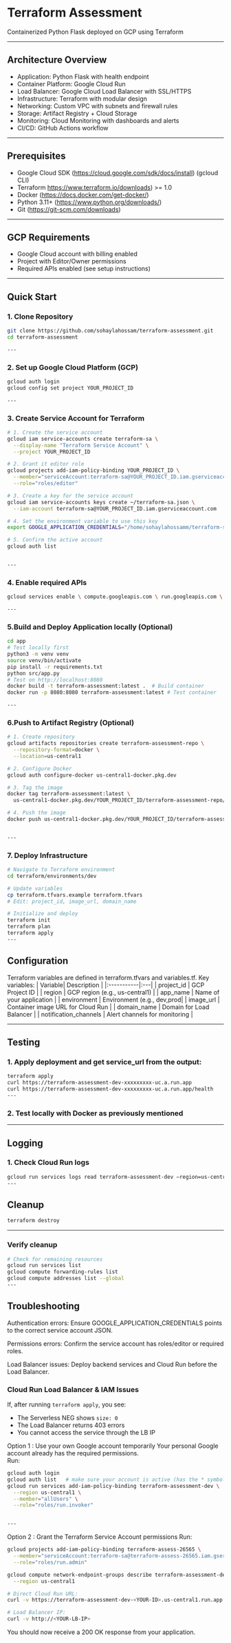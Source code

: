 # Terraform Assessment

Containerized Python Flask deployed on GCP using Terraform

---

## Architecture Overview

- Application: Python Flask with health endpoint
- Container Platform: Google Cloud Run
- Load Balancer: Google Cloud Load Balancer with SSL/HTTPS
- Infrastructure: Terraform with modular design
- Networking: Custom VPC with subnets and firewall rules
- Storage: Artifact Registry + Cloud Storage
- Monitoring: Cloud Monitoring with dashboards and alerts
- CI/CD: GitHub Actions workflow

---

## Prerequisites

- Google Cloud SDK (https://cloud.google.com/sdk/docs/install) (gcloud CLI)
- Terraform https://www.terraform.io/downloads) >= 1.0 
- Docker (https://docs.docker.com/get-docker/) 
- Python 3.11+ (https://www.python.org/downloads/) 
- Git (https://git-scm.com/downloads)

---

## GCP Requirements

- Google Cloud account with billing enabled 
- Project with Editor/Owner permissions 
- Required APIs enabled (see setup instructions)

---

## Quick Start

### 1. Clone Repository

```bash
git clone https://github.com/sohaylahossam/terraform-assessment.git
cd terraform-assessment

--- 
```
### 2. Set up Google Cloud Platform (GCP)

```bash
gcloud auth login
gcloud config set project YOUR_PROJECT_ID

---
```
### 3. Create Service Account for Terraform

```bash
# 1. Create the service account
gcloud iam service-accounts create terraform-sa \
  --display-name "Terraform Service Account" \
  --project YOUR_PROJECT_ID

# 2. Grant it editor role
gcloud projects add-iam-policy-binding YOUR_PROJECT_ID \
  --member="serviceAccount:terraform-sa@YOUR_PROJECT_ID.iam.gserviceaccount.com" \
  --role="roles/editor"

# 3. Create a key for the service account
gcloud iam service-accounts keys create ~/terraform-sa.json \
  --iam-account terraform-sa@YOUR_PROJECT_ID.iam.gserviceaccount.com

# 4. Set the environment variable to use this key
export GOOGLE_APPLICATION_CREDENTIALS="/home/sohaylahossamm/terraform-sa.json"

# 5. Confirm the active account
gcloud auth list


---
```
### 4. Enable required APIs

```bash
gcloud services enable \ compute.googleapis.com \ run.googleapis.com \ artifactregistry.googleapis.com \ cloudbuild.googleapis.com \ storage.googleapis.com \ monitoring.googleapis.com \ logging.googleapis.com \ vpcaccess.googleapis.com

---
```
### 5.Build and Deploy Application locally (Optional)

```bash
cd app 
# Test locally first 
python3 -m venv venv 
source venv/bin/activate 
pip install -r requirements.txt 
python src/app.py 
# Test on http://localhost:8080 
docker build -t terraform-assessment:latest .  # Build container 
docker run -p 8080:8080 terraform-assessment:latest # Test container

---
```
### 6.Push to Artifact Registry (Optional)

```bash
# 1. Create repository 
gcloud artifacts repositories create terraform-assessment-repo \
  --repository-format=docker \
  --location=us-central1

# 2. Configure Docker 
gcloud auth configure-docker us-central1-docker.pkg.dev

# 3. Tag the image
docker tag terraform-assessment:latest \
  us-central1-docker.pkg.dev/YOUR_PROJECT_ID/terraform-assessment-repo/app:latest

# 4. Push the image
docker push us-central1-docker.pkg.dev/YOUR_PROJECT_ID/terraform-assessment-repo/app:latest


---
```
### 7. Deploy Infrastructure

```bash
# Navigate to Terraform environment 
cd terraform/environments/dev

# Update variables 
cp terraform.tfvars.example terraform.tfvars 
# Edit: project_id, image_url, domain_name

# Initialize and deploy 
terraform init 
terraform plan
terraform apply
---
```
## Configuration
Terraform variables are defined in terraform.tfvars and variables.tf. Key variables:
 | Variable| Description |
|:-----------|:---|
| project_id    | GCP Project ID  |
| region       | GCP region (e.g., us-central1)  | 
| app_name | Name of your application |
| environment | Environment (e.g., dev,prod|
| image_url | Container image URL for Cloud Run |
| domain_name | Domain for Load Balancer |
| notification_channels | Alert channels for monitoring | 

---
## Testing

### 1. Apply deployment and get service_url from the output:

```bash
terraform apply
curl https://terraform-assessment-dev-xxxxxxxxx-uc.a.run.app
curl https://terraform-assessment-dev-xxxxxxxxx-uc.a.run.app/health
---
```
### 2. Test locally with Docker as previously mentioned 
---
## Logging

### 1. Check Cloud Run logs

```bash
gcloud run services logs read terraform-assessment-dev —region=us-central
---
```
## Cleanup

```bash
terraform destroy
```
---
### Verify cleanup

```bash
# Check for remaining resources
gcloud run services list
gcloud compute forwarding-rules list
gcloud compute addresses list --global
---
```
## Troubleshooting
Authentication errors: Ensure GOOGLE_APPLICATION_CREDENTIALS points to the correct service account JSON.

Permissions errors: Confirm the service account has roles/editor or required roles.

Load Balancer issues: Deploy backend services and Cloud Run before the Load Balancer.

### Cloud Run Load Balancer & IAM Issues
If, after running `terraform apply`, you see:

- The Serverless NEG shows `size: 0`  
- The Load Balancer returns 403 errors  
- You cannot access the service through the LB IP

Option 1 : Use your own Google account temporarily
Your personal Google account already has the required permissions.  
Run:

```bash
gcloud auth login
gcloud auth list   # make sure your account is active (has the * symbol)
gcloud run services add-iam-policy-binding terraform-assessment-dev \
  --region us-central1 \
  --member="allUsers" \
  --role="roles/run.invoker"


---
```

Option 2 : Grant the Terraform Service Account permissions
Run: 

```bash
gcloud projects add-iam-policy-binding terraform-assess-26565 \
  --member="serviceAccount:terraform-sa@terraform-assess-26565.iam.gserviceaccount.com" \
  --role="roles/run.admin"

gcloud compute network-endpoint-groups describe terraform-assessment-dev-neg \
  --region us-central1

# Direct Cloud Run URL:
curl -v https://terraform-assessment-dev-<YOUR-ID>.us-central1.run.app

# Load Balancer IP:
curl -v http://<YOUR-LB-IP>

```
You should now receive a 200 OK response from your application.

